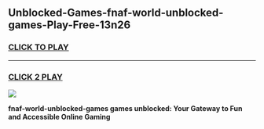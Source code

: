 
## Unblocked-Games-fnaf-world-unblocked-games-Play-Free-13n26
<h3>
<a href="https://premium76.site?title=fnaf-world-unblocked-games&ref=10A">CLICK TO PLAY</a></h3>
<hr>

<h3>
<a href="https://premium76.site?title=fnaf-world-unblocked-games&ref=10A">CLICK 2 PLAY</a>
  
</h3>

<a href="https://premium76.site?title=fnaf-world-unblocked-games&ref=10A"><img src="https://clearcache.store/games.png"></a>


**fnaf-world-unblocked-games games unblocked: Your Gateway to Fun and Accessible Online Gaming**

